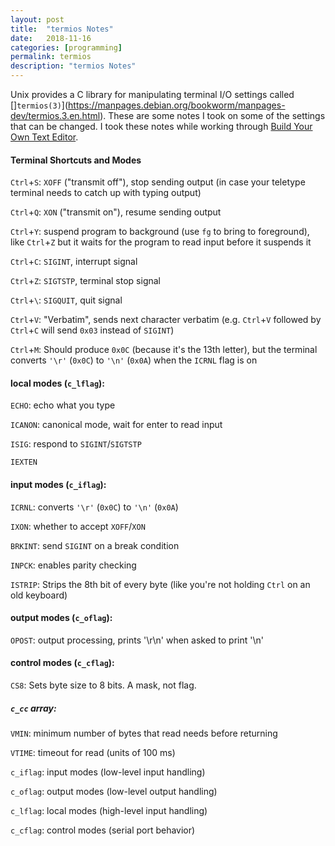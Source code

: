 ```yaml
---
layout: post
title:  "termios Notes"
date:   2018-11-16
categories: [programming]
permalink: termios
description: "termios Notes"
---
```


Unix provides a C library for manipulating terminal I/O settings called []`termios(3)`](https://manpages.debian.org/bookworm/manpages-dev/termios.3.en.html). These are some notes I took on some of the settings that can be changed. I took these notes while working through  [Build Your Own Text Editor](https://viewsourcecode.org/snaptoken/kilo/).

#### Terminal Shortcuts and Modes

`Ctrl`+`S`: `XOFF` ("transmit off"), stop sending output (in case your teletype terminal needs to catch up with typing 
output)

`Ctrl`+`Q`: `XON` ("transmit on"), resume sending output

`Ctrl`+`Y`: suspend program to background (use `fg` to bring to foreground), like `Ctrl`+`Z` but it waits
for the program to read input before it suspends it

`Ctrl`+`C`: `SIGINT`, interrupt signal

`Ctrl`+`Z`: `SIGTSTP`, terminal stop signal

`Ctrl`+`\`: `SIGQUIT`, quit signal

`Ctrl`+`V`: "Verbatim", sends next character verbatim (e.g. `Ctrl`+`V` followed by `Ctrl`+`C` will send `0x03` instead of `SIGINT`)

`Ctrl`+`M`: Should produce `0x0C` (because it's the 13th letter), but the terminal converts `'\r'` (`0x0C`) to `'\n'` (`0x0A`) when the `ICRNL` flag is on


#### local modes (`c_lflag`):

`ECHO`: echo what you type

`ICANON`: canonical mode, wait for enter to read input

`ISIG`: respond to `SIGINT`/`SIGTSTP`

`IEXTEN` 


#### input modes (`c_iflag`):

`ICRNL`: converts `'\r'` (`0x0C`) to `'\n'` (`0x0A`)

`IXON`: whether to accept `XOFF`/`XON`

`BRKINT`: send `SIGINT` on a break condition

`INPCK`: enables parity checking

`ISTRIP`: Strips the 8th bit of every byte (like you're not holding `Ctrl` on an old keyboard)


#### output modes (`c_oflag`):

`OPOST`: output processing, prints '\r\n' when asked to print '\n'


#### control modes (`c_cflag`):

`CS8`: Sets byte size to 8 bits. A mask, not flag.


#####  `c_cc` array:

`VMIN`: minimum number of bytes that read needs before returning

`VTIME`: timeout for read (units of 100 ms)


`c_iflag`: input modes (low-level input handling)

`c_oflag`: output modes (low-level output handling)

`c_lflag`: local modes (high-level input handling)

`c_cflag`: control modes (serial port behavior)
